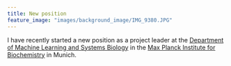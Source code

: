 ```yaml
---
title: New position
feature_image: "images/background_image/IMG_9380.JPG"
---
```


I have recently started a new position as a project leader at the [Department of Machine Learning and Systems Biology](https://www.biochem.mpg.de/borgwardt) in the [Max Planck Institute for Biochemistry](https://www.biochem.mpg.de/en) in Munich.
